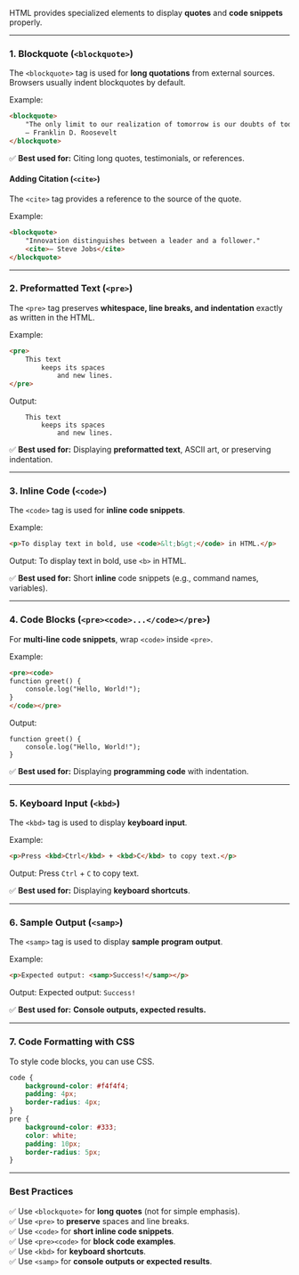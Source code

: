 HTML provides specialized elements to display **quotes** and **code snippets** properly.

---

### **1. Blockquote (`<blockquote>`)**
The `<blockquote>` tag is used for **long quotations** from external sources. Browsers usually indent blockquotes by default.

Example:
```html
<blockquote>
    "The only limit to our realization of tomorrow is our doubts of today."
    — Franklin D. Roosevelt
</blockquote>
```
✅ **Best used for:** Citing long quotes, testimonials, or references.

#### **Adding Citation (`<cite>`)**
The `<cite>` tag provides a reference to the source of the quote.

Example:
```html
<blockquote>
    "Innovation distinguishes between a leader and a follower."
    <cite>— Steve Jobs</cite>
</blockquote>
```

---

### **2. Preformatted Text (`<pre>`)**
The `<pre>` tag preserves **whitespace, line breaks, and indentation** exactly as written in the HTML.

Example:
```html
<pre>
    This text 
        keeps its spaces
            and new lines.
</pre>
```
Output:
```
    This text 
        keeps its spaces
            and new lines.
```
✅ **Best used for:** Displaying **preformatted text**, ASCII art, or preserving indentation.

---

### **3. Inline Code (`<code>`)**
The `<code>` tag is used for **inline code snippets**.

Example:
```html
<p>To display text in bold, use <code>&lt;b&gt;</code> in HTML.</p>
```
Output:
To display text in bold, use `<b>` in HTML.

✅ **Best used for:** Short **inline** code snippets (e.g., command names, variables).

---

### **4. Code Blocks (`<pre><code>...</code></pre>`)**
For **multi-line code snippets**, wrap `<code>` inside `<pre>`.

Example:
```html
<pre><code>
function greet() {
    console.log("Hello, World!");
}
</code></pre>
```
Output:
```
function greet() {
    console.log("Hello, World!");
}
```
✅ **Best used for:** Displaying **programming code** with indentation.

---

### **5. Keyboard Input (`<kbd>`)**
The `<kbd>` tag is used to display **keyboard input**.

Example:
```html
<p>Press <kbd>Ctrl</kbd> + <kbd>C</kbd> to copy text.</p>
```
Output:
Press `Ctrl` + `C` to copy text.

✅ **Best used for:** Displaying **keyboard shortcuts**.

---

### **6. Sample Output (`<samp>`)**
The `<samp>` tag is used to display **sample program output**.

Example:
```html
<p>Expected output: <samp>Success!</samp></p>
```
Output:
Expected output: `Success!`

✅ **Best used for:** **Console outputs, expected results.**

---

### **7. Code Formatting with CSS**
To style code blocks, you can use CSS.

```css
code {
    background-color: #f4f4f4;
    padding: 4px;
    border-radius: 4px;
}
pre {
    background-color: #333;
    color: white;
    padding: 10px;
    border-radius: 5px;
}
```

---

### **Best Practices**
✅ Use `<blockquote>` for **long quotes** (not for simple emphasis).  
✅ Use `<pre>` to **preserve** spaces and line breaks.  
✅ Use `<code>` for **short inline code snippets**.  
✅ Use `<pre><code>` for **block code examples**.  
✅ Use `<kbd>` for **keyboard shortcuts**.  
✅ Use `<samp>` for **console outputs or expected results**.  